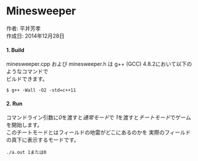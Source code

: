Minesweeper
===========

作者: 平井芳孝  
作成日: 2014年12月28日  

#### 1. Build  
minesweeper.cpp および minesweeper.h は
g++ (GCC) 4.8.2において以下のようなコマンドで  
ビルドできます。  

```
$ g++ -Wall -O2 -std=c++11 
```

#### 2. Run  
コマンドライン引数に*0*を渡すと*通常モード*で
*1*を渡すと*チートモード*でゲームを開始します。  
このチートモードとはフィールドの地雷がどこにあるのかを
実際のフィールドの真下に表示するモードです。  
```
./a.out 1または0
```

